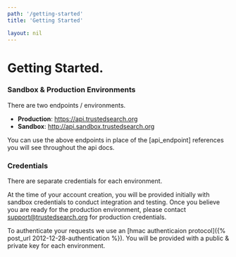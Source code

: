 ```yaml
---
path: '/getting-started'
title: 'Getting Started'

layout: nil
---
```


# Getting Started.


### Sandbox & Production Environments

There are two endpoints / environments.

- __Production__:   https://api.trustedsearch.org
- __Sandbox__: http://api.sandbox.trustedsearch.org

You can use the above endpoints in place of the [api_endpoint] references you will see throughout the api docs.
### Credentials

There are separate credentials for each environment.

At the time of your account creation, you will be provided initially with sandbox credentials to conduct integration and testing. Once you believe you are ready for the production environment, please contact support@trustedsearch.org for production credentials.

To authenticate your requests we use an [hmac authenticaion protocol]({% post_url 2012-12-28-authentication %}). 
You will be provided with a public & private key for each environment.

